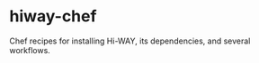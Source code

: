 hiway-chef
==========

Chef recipes for installing Hi-WAY, its dependencies, and several workflows.
